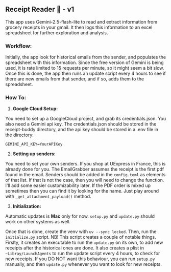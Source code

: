 ## Receipt Reader 🧾 - v1


This app uses Gemini-2.5-flash-lite to read and extract information from grocery receipts in your gmail. It then logs this information to an excel spreadsheet for further exploration and analysis.

### Workflow:
Initially, the app look for historical emails from the sender, and populates the spreadsheet with this information. Since the free version of Gemini is being used, it is rate limited to 15 requests per minute, so it might seem a bit slow. Once this is done, the app then runs an update script every 4 hours to see if there are new emails from that sender, and if so, adds them to the spreadsheet. 

### How To:
1. **Google Cloud Setup:**

You need to set up a GoogleCloud project, and grab its credentials.json. You also need a Gemini api key. The credentials.json should be stored in the receipt-buddy directory, and the api key should be stored in a .env file in the directory:

`GEMINI_API_KEY=YourAPIKey`

2. **Setting up senders:**

You need to set your own senders. If you shop at UExpress in France, this is already done for you. The EmailGrabber assumes the receipt is the first pdf found in the email. Senders should be added in the `config.toml` as elements of that list. 
If that is not the case, then you will need to change the function. I'll add some easier customizability later. If the PDF order is mixed up sometimes then you can find it by looking for the name. Just play around with `_get_attachment_payload()` method. 

3. **Initialization:**

Automatic updates is **Mac** only for now. `setup.py` and `update.py` should work on other systems as well.

Once that is done, create the venv with `uv --sync locked`. Then, run the `initialize.py` script. NB! This script creates a couple of notable things. Firslty, it creates an executable to run the `update.py` on its own, to add new receipts after the historical ones are done. It also creates a plist in `~Libray/LaunchAgents` to run the update script every 4 hours, to check for new receipts. If you DO NOT want this behaviour, you can run `setup.py` manually, and then `update.py` whenever you want to look for new receipts.
